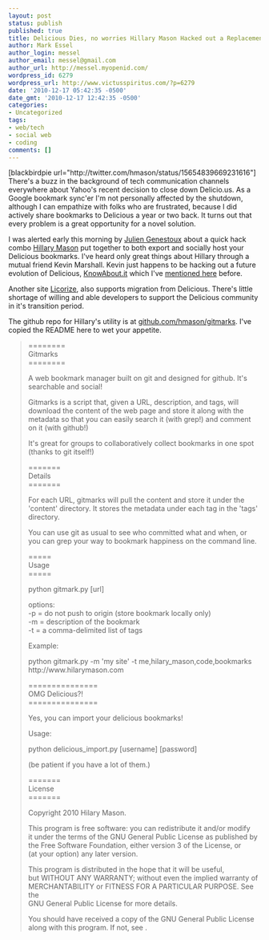 ```yaml
---
layout: post
status: publish
published: true
title: Delicious Dies, no worries Hillary Mason Hacked out a Replacement
author: Mark Essel
author_login: messel
author_email: messel@gmail.com
author_url: http://messel.myopenid.com/
wordpress_id: 6279
wordpress_url: http://www.victusspiritus.com/?p=6279
date: '2010-12-17 05:42:35 -0500'
date_gmt: '2010-12-17 12:42:35 -0500'
categories:
- Uncategorized
tags:
- web/tech
- social web
- coding
comments: []
---
```

<p>[blackbirdpie url="http://twitter.com/hmason/status/15654839669231616"]<br />
There's a buzz in the background of tech communication channels everywhere about Yahoo's recent decision to close down Delicio.us. As a Google bookmark sync'er I'm not personally affected by the shutdown, although I can empathize with folks who are frustrated, because I did actively share bookmarks to Delicious a year or two back. It turns out that every problem is a great opportunity for a novel solution.</p>
<p>I was alerted early this morning by <a href="http://www.twitter.com/julien51">Julien Genestoux</a> about a quick hack combo <a href="http://www.hilarymason.com/">Hillary Mason</a> put together to both export and socially host your Delicious bookmarks.  I've heard only great things about Hillary through a mutual friend Kevin Marshall. Kevin just happens to be hacking out a future evolution of Delicious, <a href="http://knowabout.it">KnowAbout.it</a> which I've <a href="http://www.victusspiritus.com/2010/12/09/love-instapaper-youll-dig-knowabout-it/">mentioned here</a> before.</p>
<p>Another site <a href="http://blog.licorize.com/2010/12/17/delicious-may-be-shutting-down-heres-how-to-migrate-to-licorize/">Licorize</a>, also supports migration from Delicious. There's little shortage of willing and able developers to support the Delicious community in it's transition period.</p>
<p>The github repo for Hillary's utility is at <a href="https://github.com/hmason/gitmarks">github.com/hmason/gitmarks</a>. I've copied the README here to wet your appetite.</p>
<blockquote><p>
========<br />
Gitmarks<br />
========</p>
<p>A web bookmark manager built on git and designed for github. It's searchable and social!</p>
<p>Gitmarks is a script that, given a URL, description, and tags, will download the content of the web page and store it along with the metadata so that you can easily search it (with grep!) and comment on it (with github!)</p>
<p>It's great for groups to collaboratively collect bookmarks in one spot (thanks to git itself!)</p>
<p>=======<br />
Details<br />
=======</p>
<p>For each URL, gitmarks will pull the content and store it under the 'content' directory. It stores the metadata under each tag in the 'tags' directory.</p>
<p>You can use git as usual to see who committed what and when, or you can grep your way to bookmark happiness on the command line.</p>
<p>=====<br />
Usage<br />
=====</p>
<p>python gitmark.py [url]</p>
<p>options:<br />
	-p = do not push to origin (store bookmark locally only)<br />
	-m = description of the bookmark<br />
	-t = a comma-delimited list of tags</p>
<p>Example:</p>
<p>python gitmark.py -m 'my site' -t me,hilary_mason,code,bookmarks http://www.hilarymason.com</p>
<p>===============<br />
OMG Delicious?!<br />
===============</p>
<p>Yes, you can import your delicious bookmarks!</p>
<p>Usage:</p>
<p>python delicious_import.py [username] [password]</p>
<p>(be patient if you have a lot of them.)</p>
<p>=======<br />
License<br />
=======</p>
<p>Copyright 2010 Hilary Mason.</p>
<p>This program is free software: you can redistribute it and/or modify<br />
it under the terms of the GNU General Public License as published by<br />
the Free Software Foundation, either version 3 of the License, or<br />
(at your option) any later version.</p>
<p>This program is distributed in the hope that it will be useful,<br />
but WITHOUT ANY WARRANTY; without even the implied warranty of<br />
MERCHANTABILITY or FITNESS FOR A PARTICULAR PURPOSE.  See the<br />
GNU General Public License for more details.</p>
<p>You should have received a copy of the GNU General Public License<br />
along with this program.  If not, see <http://www.gnu.org/licenses/>.
</p></blockquote>
